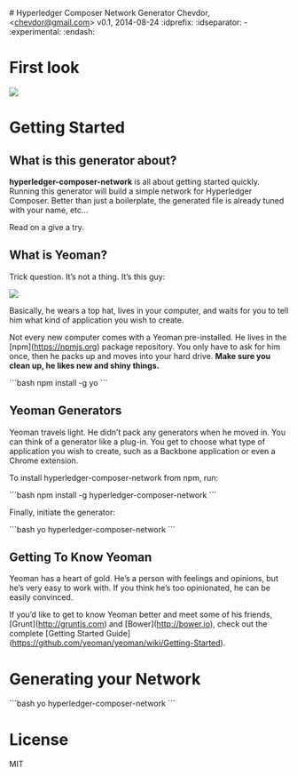 \# Hyperledger Composer Network Generator Chevdor,
&lt;<chevdor@gmail.com>&gt; v0.1, 2014-08-24 :idprefix: :idseparator: -
:experimental: :endash:

First look
==========

![](https://asciinema.org/a/89762.png)

Getting Started
===============

What is this generator about?
-----------------------------

**hyperledger-composer-network** is all about getting started quickly.
Running this generator will build a simple network for Hyperledger
Composer. Better than just a boilerplate, the generated file is already
tuned with your name, etc…

Read on a give a try.

What is Yeoman?
---------------

Trick question. It’s not a thing. It’s this guy:

![](http://i.imgur.com/JHaAlBJ.png)

Basically, he wears a top hat, lives in your computer, and waits for you
to tell him what kind of application you wish to create.

Not every new computer comes with a Yeoman pre-installed. He lives in
the \[npm\](<https://npmjs.org>) package repository. You only have to
ask for him once, then he packs up and moves into your hard drive.
**Make sure you clean up, he likes new and shiny things.**

\`\`\`bash npm install -g yo \`\`\`

Yeoman Generators
-----------------

Yeoman travels light. He didn’t pack any generators when he moved in.
You can think of a generator like a plug-in. You get to choose what type
of application you wish to create, such as a Backbone application or
even a Chrome extension.

To install hyperledger-composer-network from npm, run:

\`\`\`bash npm install -g hyperledger-composer-network \`\`\`

Finally, initiate the generator:

\`\`\`bash yo hyperledger-composer-network \`\`\`

Getting To Know Yeoman
----------------------

Yeoman has a heart of gold. He’s a person with feelings and opinions,
but he’s very easy to work with. If you think he’s too opinionated, he
can be easily convinced.

If you’d like to get to know Yeoman better and meet some of his friends,
\[Grunt\](<http://gruntjs.com>) and \[Bower\](<http://bower.io>), check
out the complete \[Getting Started
Guide\](<https://github.com/yeoman/yeoman/wiki/Getting-Started>).

Generating your Network
=======================

\`\`\`bash yo hyperledger-composer-network \`\`\`

License
=======

MIT
